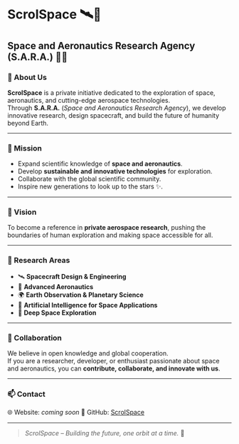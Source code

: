 # ScrolSpace 🛰️🔭  
## Space and Aeronautics Research Agency (S.A.R.A.) 🚀🔬  

### 🌌 About Us  
**ScrolSpace** is a private initiative dedicated to the exploration of space, aeronautics, and cutting-edge aerospace technologies.  
Through **S.A.R.A.** (*Space and Aeronautics Research Agency*), we develop innovative research, design spacecraft, and build the future of humanity beyond Earth.  

---

### 🎯 Mission  
- Expand scientific knowledge of **space and aeronautics**.  
- Develop **sustainable and innovative technologies** for exploration.  
- Collaborate with the global scientific community.  
- Inspire new generations to look up to the stars ✨.  

---

### 🚀 Vision  
To become a reference in **private aerospace research**, pushing the boundaries of human exploration and making space accessible for all.  

---

### 🔬 Research Areas  
- 🛰️ **Spacecraft Design & Engineering**  
- 🛫 **Advanced Aeronautics**  
- 🌍 **Earth Observation & Planetary Science**  
- 🤖 **Artificial Intelligence for Space Applications**  
- 🔭 **Deep Space Exploration**  

---

### 🤝 Collaboration  
We believe in open knowledge and global cooperation.  
If you are a researcher, developer, or enthusiast passionate about space and aeronautics, you can **contribute, collaborate, and innovate with us**.  

---

### 📫 Contact  
🌐 Website: *coming soon*
🐙 GitHub: [ScrolSpace](https://github.com/scrolspace)  

---

> *ScrolSpace – Building the future, one orbit at a time.* 🌌
